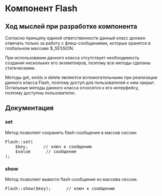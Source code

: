 
<h1>Компонент Flash</h1>


<h2>Ход мыслей при разработке компонента</h2>

<p>Согласно принципу единой ответственности данный класс должен отвечать только за работу с флеш-сообщениями, которые хранятся в глобальном массиве $_SESSION.</p>

<p>При использовании данного класса отсутствует необходимость создания нескольких его экземпляров, поэтому все методы сделаны статическими.</p>

<p>Методы get, exists и delete являются вспомогательными при реализации данного класса Flash, поэтому доступ для пользователей к ним закрыт. Остальные методы данного класса относятся к его интерфейсу, поэтому доступны пользователю.</p>


<h2>Документация</h2>


<h3>set</h3>

<p>Метод позволяет сохранить flash-сообщение в массив сессии:</p>

<pre>
Flash::set(
    $key,      <span class="pl-c">// ключ к сообщению</span>
    $value      <span class="pl-c">// сообщение</span>
);
</pre>


<h3>show</h3>

<p>Метод позволяет вывести flash-сообщение из массива сессии:</p>

<pre>
Flash::show($key);      <span class="pl-c">// ключ к сообщению</span>
</pre>